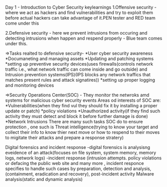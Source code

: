 Day 1 - Introduction to Cyber Security
keylearnings
1.Offensive security - where we act as hackers and find vulnerabilities and try to exploit them before actual hackers can take advantage of it.PEN tester and RED team come under this

2.Defensive security - here we prevent intrusions from occuring and detecting intrusions when happen and respend properly - Blue team comes under this.

=>Tasks realted to defensive security- *User cyber security awareness *Documaneting and managing assets *Updating and patching systems *setting up preventive security devices(uses firewalls(controls network traffic i.e., what network traffic can come inside and go outside) and Intrusion prevention systems(IPS)(IPS blocks any network traffics that matches present rules and attack signatires)) *setting up proper logging and monitoring devices

=>Security Operations Center(SOC) - They monitor the netwroks amd systems for malicious cyber security events Areas od interests of SOC are: *Vulnerabilities(when they find vul they should fix it by installing a proper update or patch) *policy violations *Unauthorized activity(if they find such activity they must detect and block it before further damage is done) *Network Intrusions There are many such tasks SOC do to ensure protection , one such is Threat intelligence(trying to know your target and collect their info to know thier next move or how to respend to their moves to migitate their attacks and prepare a response stratery)

Digital forensics and incident response -digital forensics is analysisng eveidence of an attack(focuses on file system, system memory, memory logs, network logs) -incident response (intrusion attempts. policy violations or defacing the public web site and many more , incident responce specifies to handle such cases by preparation, detection and analysis,(containment, eradication and recovery), post-incident activity Malware analysis(static and dynamic analysis)



